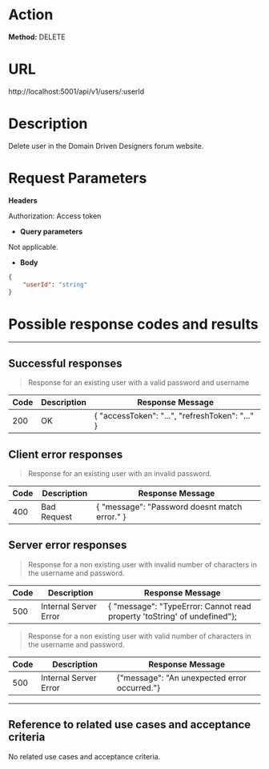 # Action

**Method:** DELETE

# URL

http://localhost:5001/api/v1/users/:userId

# Description

Delete user in the Domain Driven Designers forum website.

# Request Parameters

>
**Headers**

Authorization: Access token

>
* **Query parameters**

Not applicable.

>
* **Body**
```json
{
    "userId": "string"
}
```


# Possible response codes and results
--------------------------------------------------------------

## Successful responses

>Response for an existing user with a valid password and username
  

| Code | Description           | Response Message                |
|------|-----------------------|---------------------------------|
| 200  | OK                    |  { "accessToken": "...", "refreshToken": "..." }    | 



## Client error responses

>Response for an existing user with an invalid password.

|Code  | Description    | Response Message         |
|-------------|--------|----------------------|
| 400     | Bad Request | { "message": "Password doesnt match error." }   |

## Server error responses

>Response for a non existing user with invalid number of characters in the username and password.

|Code  | Description    | Response Message         |
|-------------|--------|----------------------|
| 500      | Internal Server Error | { "message": "TypeError: Cannot read property 'toString' of undefined"};  |



  >Response for a non existing user with valid number of characters in the username and password.

|Code  | Description    | Response Message         |
|-------------|--------|----------------------|
| 500      | Internal Server Error | {"message": "An unexpected error occurred."}    |


------------------------------------------------------------------------

## Reference to related use cases and acceptance criteria

No related use cases and acceptance criteria.

